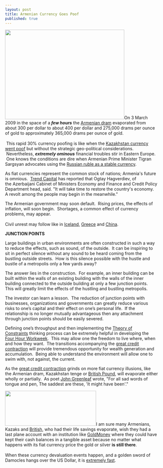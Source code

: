 ```yaml
---
layout: post
title: Armenian Currency Goes Poof
published: true
---
```

<p><img class="alignright" title="Armenian Dram Devalues" src="{{ site.baseurl }}/images/Armenian-dram.jpg" alt="" width="393" height="295" />On 3 March 2009 in the space of a<em><strong> few hours</strong></em> the <a href="http://www.rferl.org/content/Armenian_Currency_FreeFalls_As_Central_Bank_Ends_Intervention/1503438.html" target="_blank">Armenian dram</a> evaporated from about 300 per dollar to about 400 per dollar and 275,000 drams per ounce of gold to approximately 365,000 drams per ounce of gold. <br/><br/> This rapid 30% currency poofing is like when the <a href="http://www.runtogold.com/2009/02/kazakhstan-currency-goes-poof/" target="_blank">Kazakhstan currency went poof</a> but without the strategic geo-political considerations.  Nevertheless, <strong><em>extremely ominous</em></strong> financial troubles stir in Eastern Europe.  One knows the conditions are dire when Armenian Prime Minister Tigran Sargsyan advocates using the <a href="http://ditord.com/2009/02/11/armenian-pm-it-is-in-interests-of-armenia-to-introduce-cis-regional-currency/" target="_blank">Russian ruble as a stable currency</a>.</p>
<p>As fiat currencies represent the common stock of nations; Armenia's future is omnious.  <a href="http://capital-en.trend.az/economy/macro/1434624.html" target="_blank">Trend Capital</a> has reported that Ogtay Hagverdiev, of the Azerbaijani Cabinet of Ministers Economy and Finance and Credit Policy Department head, said. "It will take time to restore the country's economy. A revolt among the people may begin in the meanwhile."</p>
<p>The Armenian government may soon default.  Rising prices, the effects of inflation, will soon begin.  Shortages, a common effect of currency problems, may appear.  <br/><br/>Civil unrest may follow like in <a href="http://www.runtogold.com/2008/11/civil-unrest-in-iceland/" target="_blank">Iceland</a>, <a href="http://www.runtogold.com/2008/12/civil-unrest-in-greece/" target="_blank">Greece</a> and <a href="http://www.runtogold.com/2008/12/civil-unrest-in-china-and-empty-ships/" target="_blank">China</a>.</p>
<p><strong>JUNCTION POINTS</strong></p>
<p><!--StartFragment--></p>
<p class="MsoNormal">Large buildings in urban environments are often constructed in such a way to reduce the effects, such as sound, of the outside.<span>  </span>It can be inspiring to sit in perfect silence without any sound to be heard coming from the bustling outside streets.<span>  </span>How is this silence possible with the hustle and bustle of a metropolis only a few yards away?</p>
<p class="MsoNormal">The answer lies in the construction.<span>  </span>For example, an inner building can be built within the walls of an existing building with the walls of the inner building connected to the outside building at only a few junction points.<span>  </span>This will greatly limit the effects of the hustling and bustling metropolis.</p>
<p class="MsoNormal">The investor can learn a lesson.<span>  </span>The reduction of junction points with businesses, organizations and governments can greatly reduce various risks to one’s capital and their effect on one’s personal life.<span>  If the relationship is no longer mutually advantageous then a</span>ny attachment through junction points should be easily severed.</p>
<p class="MsoNormal">Defining one’s throughput and then implementing the <a href="https://www.amazon.com/dp/0884271781?tag=run07-20&amp;camp=0&amp;creative=0&amp;linkCode=as4&amp;creativeASIN=0884271781&amp;adid=1NSM949FDFRFG816ZVY6&amp;" target="_blank">Theory of Constraints</a> thinking process can be extremely helpful in developing the <a href="https://www.amazon.com/dp/0307353133?tag=run07-20&amp;camp=0&amp;creative=0&amp;linkCode=as4&amp;creativeASIN=0307353133&amp;adid=0Q9F11VTEN7AK47F9EF0&amp;" target="_blank">Four Hour Workweek</a>.  This may allow one the freedom to live where, when and how they want.<span>  </span>The transitions accompanying the <a href="http://www.creditcontraction.com" target="_blank">great credit contraction</a> will provide tremendous opportunity for wealth generation and accumulation.<span>  </span>Being able to understand the environment will allow one to swim with, not against, the current.</p>
<p class="MsoNormal">As the <a href="http://www.creditcontraction.com" target="_blank">great credit contraction</a> grinds on more fiat currency illusions, like the Armenian dram, Kazakhstan tenge or <a href="http://www.runtogold.com/2009/01/bank-of-england-and-quantitative-easing/" target="_blank">British Pound</a>, will evaporate either wholly or partially.  As poet <a href="http://en.wikipedia.org/wiki/John_Greenleaf_Whittier" target="_blank">John Greenleaf</a> wrote, "For all sad words of tongue and pen, The saddest are these, 'It might have been'."</p>
<p class="MsoNormal"><a href="http://www.runtogold.com/goldmoney"><img class="alignright" title="GoldMoney Banner" src="{{ site.baseurl }}/images/gmy19.gif" alt="" width="300" height="115" /></a>I am sure many Armenians, Kazaks and <a href="http://www.runtogold.com/2009/01/bank-of-england-and-quantitative-easing/" target="_blank">British</a>, who had their life savings evaporate, wish they had a last plane account with an institution like <a href="http://www.runtogold.com/goldmoney" target="_blank">GoldMoney</a> where they could have kept their cash balances in a tangible asset because no matter what happens with its fiat currency price the gold or silver <strong>is still there</strong>.  <br/><br/>When these currency devaluation events happen, and a golden sword of Damocles hangs over the US Dollar, it is <a href="http://www.runtogold.com/2008/09/lehman-and-speed/" target="_blank">extremely fast</a>.</p>
<p><!--EndFragment--></p>
